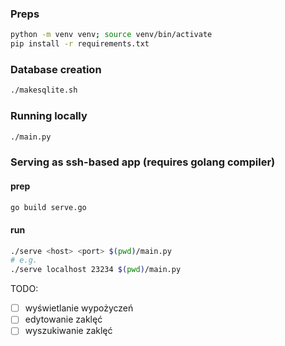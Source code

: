 ### Preps
```sh
python -m venv venv; source venv/bin/activate
pip install -r requirements.txt
```

### Database creation
```sh
./makesqlite.sh
```

### Running locally
```sh
./main.py
```

### Serving as ssh-based app (requires golang compiler)
#### prep
```sh
go build serve.go
```
#### run
```sh
./serve <host> <port> $(pwd)/main.py
# e.g.
./serve localhost 23234 $(pwd)/main.py
```

TODO:
- [ ] wyświetlanie wypożyczeń
- [ ] edytowanie zaklęć
- [ ] wyszukiwanie zaklęć
